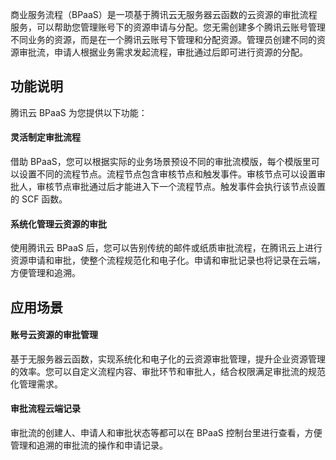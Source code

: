 
商业服务流程（BPaaS）是一项基于腾讯云无服务器云函数的云资源的审批流程服务，可以帮助您管理账号下的资源申请与分配。您无需创建多个腾讯云账号管理不同业务的资源，而是在一个腾讯云账号下管理和分配资源。管理员创建不同的资源审批流，申请人根据业务需求发起流程，审批通过后即可进行资源的分配。

## 功能说明
腾讯云 BPaaS 为您提供以下功能：

#### 灵活制定审批流程
借助 BPaaS，您可以根据实际的业务场景预设不同的审批流模版，每个模版里可以设置不同的流程节点。流程节点包含审核节点和触发事件。审核节点可以设置审批人，审核节点审批通过后才能进入下一个流程节点。触发事件会执行该节点设置的 SCF 函数。

#### 系统化管理云资源的审批
使用腾讯云 BPaaS 后，您可以告别传统的邮件或纸质审批流程，在腾讯云上进行资源申请和审批，使整个流程规范化和电子化。申请和审批记录也将记录在云端，方便管理和追溯。


## 应用场景
#### 账号云资源的审批管理
基于无服务器云函数，实现系统化和电子化的云资源审批管理，提升企业资源管理的效率。您可以自定义流程内容、审批环节和审批人，结合权限满足审批流的规范化管理需求。

#### 审批流程云端记录
审批流的创建人、申请人和审批状态等都可以在 BPaaS 控制台里进行查看，方便管理和追溯的审批流的操作和申请记录。

